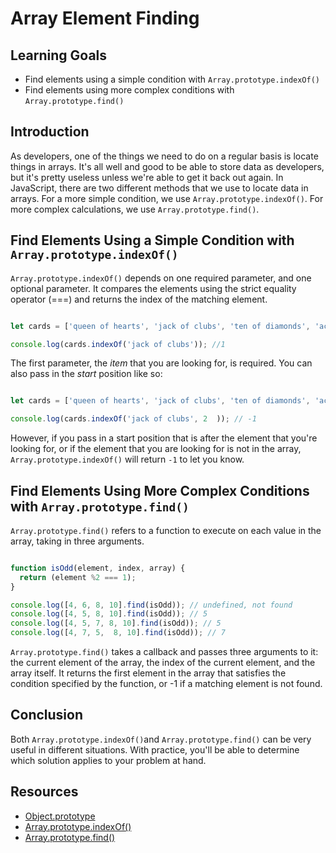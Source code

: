 # Array Element Finding

## Learning Goals

- Find elements using a simple condition with `Array.prototype.indexOf()` 
- Find elements using more complex conditions with `Array.prototype.find()`

## Introduction

As developers, one of the things we need to do on a regular basis is locate
things in arrays. It's all well and good to be able to store data as
developers, but it's pretty useless unless we're able to get it back out again.
In JavaScript, there are two different methods that we use to locate data in
arrays. For a more simple condition, we use `Array.prototype.indexOf()`. For more
complex calculations, we use `Array.prototype.find()`.

## Find Elements Using a Simple Condition with `Array.prototype.indexOf()`

`Array.prototype.indexOf()` depends on one required parameter, and one optional
parameter. It compares the elements using the strict equality operator (===) and
returns the index of the matching element.

```js

let cards = ['queen of hearts', 'jack of clubs', 'ten of diamonds', 'ace of spades'];

console.log(cards.indexOf('jack of clubs')); //1

```

The first parameter, the _item_ that you are looking for, is required. You can
also pass in the _start_ position like so:

```js

let cards = ['queen of hearts', 'jack of clubs', 'ten of diamonds', 'ace of spades'];

console.log(cards.indexOf('jack of clubs', 2  )); // -1 

```

However, if you pass in a start position that is after the element that you're
looking for, or if the element that you are looking for is not in the array,
`Array.prototype.indexOf()` will return `-1` to let you know.

## Find Elements Using More Complex Conditions with `Array.prototype.find()`

`Array.prototype.find()` refers to a function to execute on each value in the
array, taking in three arguments.

```js

function isOdd(element, index, array) {
  return (element %2 === 1);
}

console.log([4, 6, 8, 10].find(isOdd)); // undefined, not found
console.log([4, 5, 8, 10].find(isOdd)); // 5
console.log([4, 5, 7, 8, 10].find(isOdd)); // 5
console.log([4, 7, 5,  8, 10].find(isOdd)); // 7
```

`Array.prototype.find()` takes a callback and passes three arguments to it: 
the current element of the array, the index of the current element, and the array 
itself. It returns the first element in the array that satisfies the condition 
specified by the function, or -1 if a matching element is not found.

## Conclusion

Both `Array.prototype.indexOf()`and `Array.prototype.find()` can be very useful
in different situations. With practice, you'll be able to determine which
solution applies to your problem at hand.

## Resources

- [Object.prototype](https://developer.mozilla.org/en-US/docs/Web/JavaScript/Reference/Global_Objects/Object/prototype)
- [Array.prototype.indexOf()](https://developer.mozilla.org/en-US/docs/Web/JavaScript/Reference/Global_Objects/Array/indexOf)
- [Array.prototype.find()](https://developer.mozilla.org/en-US/docs/Web/JavaScript/Reference/Global_Objects/Array/find)
